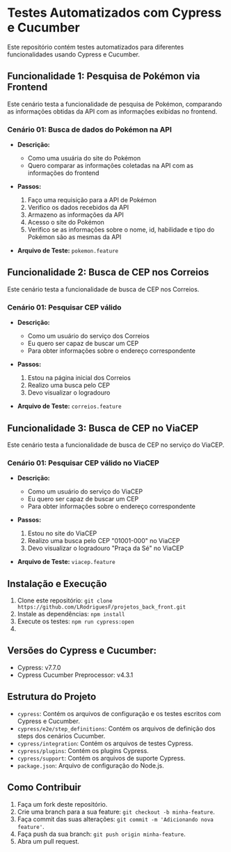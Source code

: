 # Testes Automatizados com Cypress e Cucumber

Este repositório contém testes automatizados para diferentes funcionalidades usando Cypress e Cucumber.

## Funcionalidade 1: Pesquisa de Pokémon via Frontend

Este cenário testa a funcionalidade de pesquisa de Pokémon, comparando as informações obtidas da API com as informações exibidas no frontend.

### Cenário 01: Busca de dados do Pokémon na API

- **Descrição:**
  - Como uma usuária do site do Pokémon
  - Quero comparar as informações coletadas na API com as informações do frontend

- **Passos:**
  1. Faço uma requisição para a API de Pokémon
  2. Verifico os dados recebidos da API
  3. Armazeno as informações da API
  4. Acesso o site do Pokémon
  5. Verifico se as informações sobre o nome, id, habilidade e tipo do Pokémon são as mesmas da API

- **Arquivo de Teste:** `pokemon.feature`

## Funcionalidade 2: Busca de CEP nos Correios

Este cenário testa a funcionalidade de busca de CEP nos Correios.

### Cenário 01: Pesquisar CEP válido

- **Descrição:**
  - Como um usuário do serviço dos Correios
  - Eu quero ser capaz de buscar um CEP
  - Para obter informações sobre o endereço correspondente

- **Passos:**
  1. Estou na página inicial dos Correios
  2. Realizo uma busca pelo CEP 
  3. Devo visualizar o logradouro 

- **Arquivo de Teste:** `correios.feature`

## Funcionalidade 3: Busca de CEP no ViaCEP

Este cenário testa a funcionalidade de busca de CEP no serviço do ViaCEP.

### Cenário 01: Pesquisar CEP válido no ViaCEP

- **Descrição:**
  - Como um usuário do serviço do ViaCEP
  - Eu quero ser capaz de buscar um CEP
  - Para obter informações sobre o endereço correspondente

- **Passos:**
  1. Estou no site do ViaCEP
  2. Realizo uma busca pelo CEP "01001-000" no ViaCEP
  3. Devo visualizar o logradouro "Praça da Sé" no ViaCEP

- **Arquivo de Teste:** `viacep.feature`

## Instalação e Execução

1. Clone este repositório: `git clone https://github.com/LRodriguesF/projetos_back_front.git`
2. Instale as dependências: `npm install`
3. Execute os testes: `npm run cypress:open`
4. 
## Versões do Cypress e Cucumber:

- Cypress: v7.7.0
- Cypress Cucumber Preprocessor: v4.3.1
  
## Estrutura do Projeto

- `cypress`: Contém os arquivos de configuração e os testes escritos com Cypress e Cucumber.
- `cypress/e2e/step_definitions`: Contém os arquivos de definição dos steps dos cenários Cucumber.
- `cypress/integration`: Contém os arquivos de testes Cypress.
- `cypress/plugins`: Contém os plugins Cypress.
- `cypress/support`: Contém os arquivos de suporte Cypress.
- `package.json`: Arquivo de configuração do Node.js.

## Como Contribuir

1. Faça um fork deste repositório.
2. Crie uma branch para a sua feature: `git checkout -b minha-feature`.
3. Faça commit das suas alterações: `git commit -m 'Adicionando nova feature'`.
4. Faça push da sua branch: `git push origin minha-feature`.
5. Abra um pull request.
